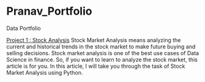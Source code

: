 # Pranav_Portfolio
Data Portfolio

[Project 1 : Stock Analysis](https://github.com/PranavBeejmohun/Pranav_Portfolio)
Stock Market Analysis means analyzing the current and historical trends in the stock market to make future buying and selling decisions. Stock market analysis is one of the best use cases of Data Science in finance. So, if you want to learn to analyze the stock market, this article is for you. In this article, I will take you through the task of Stock Market Analysis using Python.
